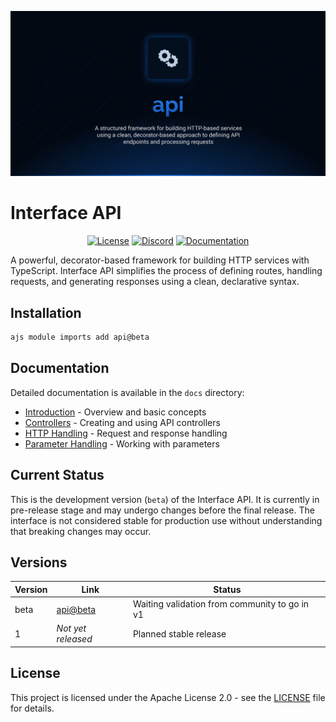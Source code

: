 ![API](.github/social-card.png)

# Interface API

<div align="center">
<a href="./LICENSE"><img alt="License" src="https://img.shields.io/badge/License-Apache_2.0-blue.svg?style=for-the-badge&labelColor=000000"></a>
<a href="https://discord.gg/sjK28QHrA7"><img src="https://img.shields.io/badge/Discord-18181B?logo=discord&style=for-the-badge&color=000000" alt="Discord"></a>
<a href="./docs/1.introduction.md"><img src="https://img.shields.io/badge/Docs-18181B?style=for-the-badge&color=000000" alt="Documentation"></a>
</div>

A powerful, decorator-based framework for building HTTP services with TypeScript. Interface API simplifies the process of defining routes, handling requests, and generating responses using a clean, declarative syntax.

## Installation

```bash
ajs module imports add api@beta
```

## Documentation

Detailed documentation is available in the `docs` directory:

- [Introduction](./docs/1.introduction.md) - Overview and basic concepts
- [Controllers](./docs/2.controllers.md) - Creating and using API controllers
- [HTTP Handling](./docs/3.http-handling.md) - Request and response handling
- [Parameter Handling](./docs/4.parameters.md) - Working with parameters

## Current Status

This is the development version (`beta`) of the Interface API. It is currently in pre-release stage and may undergo changes before the final release. The interface is not considered stable for production use without understanding that breaking changes may occur.

## Versions

| Version | Link                                                                              | Status                                        |
| ------- | --------------------------------------------------------------------------------- | --------------------------------------------- |
| beta    | [api@beta](https://github.com/AntelopeJS/api/tree/main/.antelope/output/api/beta) | Waiting validation from community to go in v1 |
| 1       | _Not yet released_                                                                | Planned stable release                        |

## License

This project is licensed under the Apache License 2.0 - see the [LICENSE](LICENSE) file for details.
